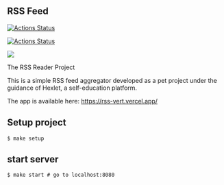## RSS Feed

[![Actions Status](https://github.com/ponttor/frontend-project-lvl3/workflows/hexlet-check/badge.svg)](https://github.com/ponttor/frontend-project-lvl3/actions)

[![Actions Status](https://github.com/ponttor/frontend-project-lvl3/workflows/Node%20CI/badge.svg)](https://github.com/ponttor/frontend-project-lvl3/actions)

<a href="https://codeclimate.com/github/ponttor/frontend-project-lvl3/maintainability"><img src="https://api.codeclimate.com/v1/badges/7c1f0a33474e59f3d726/maintainability" /></a>


The RSS Reader Project

This is a simple RSS feed aggregator developed as a pet project under the guidance of Hexlet, a self-education platform.

The app is available here: https://rss-vert.vercel.app/

## Setup project

```
$ make setup
```

## start server

```
$ make start # go to localhost:8080
```
